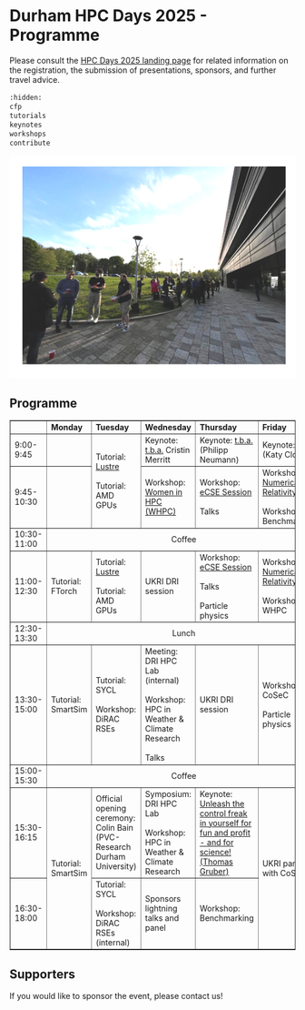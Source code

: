 # Durham HPC Days 2025 - Programme

Please consult the [HPC Days 2025 landing page](https://www.durham.ac.uk/research/institutes-and-centres/data-science/events-/durham---hpc-days/) for related information on the registration, the submission of presentations, sponsors, and further travel advice.

```{toctree}
:hidden:
cfp
tutorials
keynotes
workshops
contribute
```


![HPCDays](../images/HPC-days-pic.png)

## Programme

<!-- <table border="1" cellspacing="0" cellpadding="5"> -->
<table border="1">
<tr>
  <td></td>
  <td><b>Monday</b></td>
  <td><b>Tuesday</b></td>
  <td><b>Wednesday</b></td>
  <td><b>Thursday</b></td>
  <td><b>Friday</b></td>
  <td><b>Saturday</b></td>
</tr>
<tr>
  <td> 9:00-9:45 </td>
  <td> </td>
  <td rowspan="2"> Tutorial: <a href="tutorials.html#lustre-user-group-darshan-profiling-on-lustre">Lustre</a> <br /><br />  Tutorial: AMD GPUs </td>
  <td> Keynote: <a href="keynotes.html">t.b.a.</a> Cristin Merritt</td>
  <td> Keynote: <a href="keynotes.html">t.b.a.</a> (Philipp Neumann) </td>
  <td> Keynote: <a href="keynotes.html">t.b.a.</a> (Katy Clough) </td>
  <td rowspan=13> Social </td>
</tr>
<tr>
  <td> 9:45-10:30 </td>
  <td>  </td>
  <td> Workshop: <a href="workshops.html">Women in HPC (WHPC)</a> </td>
  <td> Workshop: <a href="workshops.html">eCSE Session</a><br/><br/>Talks </td>
  <td> Workshop: <a href="workshops.html">Numerical Relativity</a><br/><br/>Workshop: Benchmarking </td>
</tr> 
<tr>
  <td> 10:30-11:00 </td>
  <td colspan="5" align="center">Coffee</td>
</tr>
<tr>
  <td> 11:00-12:30 </td>
  <td> Tutorial: FTorch </td>
  <td> Tutorial: <a href="tutorials.html#lustre-user-group-darshan-profiling-on-lustre">Lustre</a> <br /> <br /> Tutorial: AMD GPUs </td>
  <td> UKRI DRI session</td>
  <td> Workshop: <a href="workshops.html">eCSE Session</a> <br/><br/>Talks<br/><br/>Particle physics</td>
  <td> Workshop: <a href="workshops.html">Numerical Relativity</a> <br/><br/>Workshop: WHPC</td>
</tr> 
<tr>
  <td> 12:30-13:30 </td>
  <td colspan="5" align="center">Lunch</td>
</tr>
<tr>
  <td> 13:30-15:00 </td>
  <td> Tutorial: SmartSim </td>
  <td> Tutorial: SYCL <br /> <br /> Workshop: DiRAC RSEs </td>
  <td> Meeting: DRI HPC Lab (internal)<br/><br /> Workshop: HPC in Weather & Climate Research <br/><br/> Talks</td>
  <td> UKRI DRI session</td>
  <td> Workshop: CoSeC <br/><br/>Particle physics </td>
</tr> 
<tr>
  <td> 15:00-15:30 </td>
  <td colspan="5" align="center">Coffee</td>
</tr>
<tr>
  <td> 15:30-16:15 </td>
  <td rowspan="2"> Tutorial: SmartSim </td>
  <td> Official opening ceremony: <br /> Colin Bain (PVC-Research Durham University) </td>
  <td> Symposium: DRI HPC Lab<br/><br /> Workshop: HPC in Weather & Climate Research </td>
  <td> Keynote: <a href="keynotes.html">Unleash the control freak in yourself for fun and profit - and for science! (Thomas Gruber)</a> </td>
  <td rowspan="2"> UKRI panel with CoSeC </td>
</tr>
<tr>
  <td> 16:30-18:00 </td>
  <td> Tutorial: SYCL <br /><br />  Workshop: DiRAC RSEs (internal) </td>
  <td>Sponsors lightning talks and panel</td>
  <td>Workshop: Benchmarking</td>
</tr>
  
</table>


## Supporters

If you would like to sponsor the event, please contact us!

